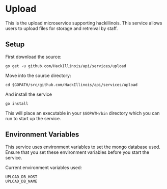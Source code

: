 Upload
======

This is the upload microservice supporting hackillinois. This service allows users to upload files for storage and retreival by staff.

Setup
-----

First download the source:
```
go get -u github.com/HackIllinois/api/services/upload
```

Move into the source directory:
```
cd $GOPATH/src/github.com/HackIllinois/api/services/upload
```

And install the service
```
go install
```

This will place an executable in your `$GOPATH/bin` directory which you can run to start up the service.

Environment Variables
---------------------

This service uses environment variables to set the mongo database used. Ensure that you set these environment variables before you start the service.

Current environment variables used:
```
UPLOAD_DB_HOST
UPLOAD_DB_NAME
```
